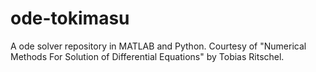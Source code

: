 # ode-tokimasu
A ode solver repository in MATLAB and Python. Courtesy of "Numerical Methods For Solution of Differential Equations" by Tobias Ritschel.
